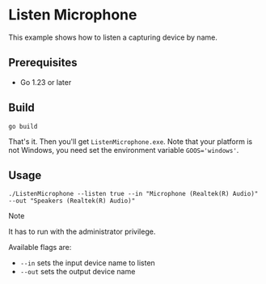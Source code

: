 # Listen Microphone

This example shows how to listen a capturing device by name.

## Prerequisites

- Go 1.23 or later

## Build

```console
go build
```

That's it. Then you'll get `ListenMicrophone.exe`. Note that your platform is not Windows, you need set the environment variable `GOOS='windows'`.

## Usage

```console
./ListenMicrophone --listen true --in "Microphone (Realtek(R) Audio)" --out "Speakers (Realtek(R) Audio)"
```

> [!NOTE]
> It has to run with the administrator privilege.

Available flags are:

- `--in` sets the input device name to listen
- `--out` sets the output device name
